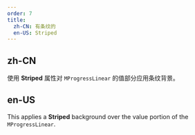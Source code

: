 ```yaml
---
order: 7
title:
  zh-CN: 有条纹的
  en-US: Striped
---
```


## zh-CN

使用 **Striped** 属性对 `MProgressLinear` 的值部分应用条纹背景。

## en-US

This applies a **Striped** background over the value portion of the `MProgressLinear`.
